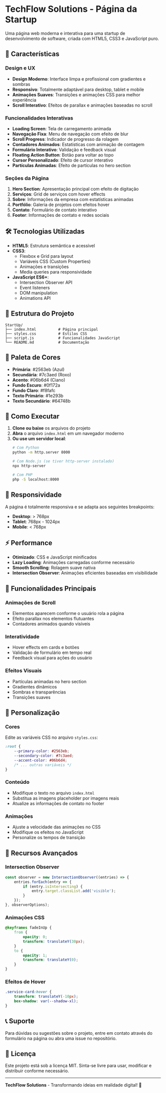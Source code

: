 # TechFlow Solutions - Página da Startup

Uma página web moderna e interativa para uma startup de desenvolvimento de software, criada com HTML5, CSS3 e JavaScript puro.

## 🚀 Características

### Design e UX
- **Design Moderno**: Interface limpa e profissional com gradientes e sombras
- **Responsivo**: Totalmente adaptável para desktop, tablet e mobile
- **Animações Suaves**: Transições e animações CSS para melhor experiência
- **Scroll Interativo**: Efeitos de parallax e animações baseadas no scroll

### Funcionalidades Interativas
- **Loading Screen**: Tela de carregamento animada
- **Navegação Fixa**: Menu de navegação com efeito de blur
- **Scroll Progress**: Indicador de progresso da rolagem
- **Contadores Animados**: Estatísticas com animação de contagem
- **Formulário Interativo**: Validação e feedback visual
- **Floating Action Button**: Botão para voltar ao topo
- **Cursor Personalizado**: Efeito de cursor interativo
- **Partículas Animadas**: Efeito de partículas no hero section

### Seções da Página
1. **Hero Section**: Apresentação principal com efeito de digitação
2. **Serviços**: Grid de serviços com hover effects
3. **Sobre**: Informações da empresa com estatísticas animadas
4. **Portfólio**: Galeria de projetos com efeitos hover
5. **Contato**: Formulário de contato interativo
6. **Footer**: Informações de contato e redes sociais

## 🛠️ Tecnologias Utilizadas

- **HTML5**: Estrutura semântica e acessível
- **CSS3**: 
  - Flexbox e Grid para layout
  - Variáveis CSS (Custom Properties)
  - Animações e transições
  - Media queries para responsividade
- **JavaScript ES6+**:
  - Intersection Observer API
  - Event listeners
  - DOM manipulation
  - Animations API

## 📁 Estrutura do Projeto

```
StartUp/
├── index.html          # Página principal
├── styles.css          # Estilos CSS
├── script.js           # Funcionalidades JavaScript
└── README.md           # Documentação
```

## 🎨 Paleta de Cores

- **Primária**: #2563eb (Azul)
- **Secundária**: #7c3aed (Roxo)
- **Acento**: #06b6d4 (Ciano)
- **Fundo Escuro**: #0f172a
- **Fundo Claro**: #f8fafc
- **Texto Primário**: #1e293b
- **Texto Secundário**: #64748b

## 🚀 Como Executar

1. **Clone ou baixe** os arquivos do projeto
2. **Abra** o arquivo `index.html` em um navegador moderno
3. **Ou use um servidor local**:
   ```bash
   # Com Python
   python -m http.server 8000
   
   # Com Node.js (se tiver http-server instalado)
   npx http-server
   
   # Com PHP
   php -S localhost:8000
   ```

## 📱 Responsividade

A página é totalmente responsiva e se adapta aos seguintes breakpoints:
- **Desktop**: > 768px
- **Tablet**: 768px - 1024px
- **Mobile**: < 768px

## ⚡ Performance

- **Otimizado**: CSS e JavaScript minificados
- **Lazy Loading**: Animações carregadas conforme necessário
- **Smooth Scrolling**: Rolagem suave nativa
- **Intersection Observer**: Animações eficientes baseadas em visibilidade

## 🎯 Funcionalidades Principais

### Animações de Scroll
- Elementos aparecem conforme o usuário rola a página
- Efeito parallax nos elementos flutuantes
- Contadores animados quando visíveis

### Interatividade
- Hover effects em cards e botões
- Validação de formulário em tempo real
- Feedback visual para ações do usuário

### Efeitos Visuais
- Partículas animadas no hero section
- Gradientes dinâmicos
- Sombras e transparências
- Transições suaves

## 🔧 Personalização

### Cores
Edite as variáveis CSS no arquivo `styles.css`:
```css
:root {
    --primary-color: #2563eb;
    --secondary-color: #7c3aed;
    --accent-color: #06b6d4;
    /* ... outras variáveis */
}
```

### Conteúdo
- Modifique o texto no arquivo `index.html`
- Substitua as imagens placeholder por imagens reais
- Atualize as informações de contato no footer

### Animações
- Ajuste a velocidade das animações no CSS
- Modifique os efeitos no JavaScript
- Personalize os tempos de transição

## 🌟 Recursos Avançados

### Intersection Observer
```javascript
const observer = new IntersectionObserver((entries) => {
    entries.forEach(entry => {
        if (entry.isIntersecting) {
            entry.target.classList.add('visible');
        }
    });
}, observerOptions);
```

### Animações CSS
```css
@keyframes fadeInUp {
    from {
        opacity: 0;
        transform: translateY(30px);
    }
    to {
        opacity: 1;
        transform: translateY(0);
    }
}
```

### Efeitos de Hover
```css
.service-card:hover {
    transform: translateY(-10px);
    box-shadow: var(--shadow-xl);
}
```

## 📞 Suporte

Para dúvidas ou sugestões sobre o projeto, entre em contato através do formulário na página ou abra uma issue no repositório.

## 📄 Licença

Este projeto está sob a licença MIT. Sinta-se livre para usar, modificar e distribuir conforme necessário.

---

**TechFlow Solutions** - Transformando ideias em realidade digital! 🚀
